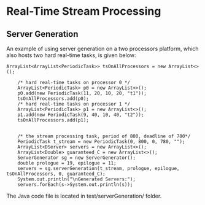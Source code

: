 # Real-Time Stream Processing

## Server Generation
An example of using server generation on a two processors platform, which also hosts two hard real-time tasks, is given below:

    ArrayList<ArrayList<PeriodicTask>> tsOnAllProcessors = new ArrayList<>();
    
		/* hard real-time tasks on processor 0 */
		ArrayList<PeriodicTask> p0 = new ArrayList<>();
		p0.add(new PeriodicTask(11, 20, 10, 20, "t1"));
		tsOnAllProcessors.add(p0);
		/* hard real-time tasks on processor 1 */
		ArrayList<PeriodicTask> p1 = new ArrayList<>();
		p1.add(new PeriodicTask(9, 40, 10, 40, "t2"));
		tsOnAllProcessors.add(p1);

		
		/* the stream processing task, period of 800, deadline of 780*/
		PeriodicTask t_stream = new PeriodicTask(0, 800, 0, 780, "");
		ArrayList<DServer> servers = new ArrayList<>();
		ArrayList<Double> guaranteed_C = new ArrayList<>();
		ServerGenerator sg = new ServerGenerator();
		double prologue = 19, epilogue = 11;
		servers = sg.serverGeneration(t_stream, prologue, epilogue, tsOnAllProcessors, 0, guaranteed_C);
		System.out.println("\nGenerated Servers:");
		servers.forEach(s->System.out.println(s));
The Java code file is located in test/serverGeneration/ folder.
